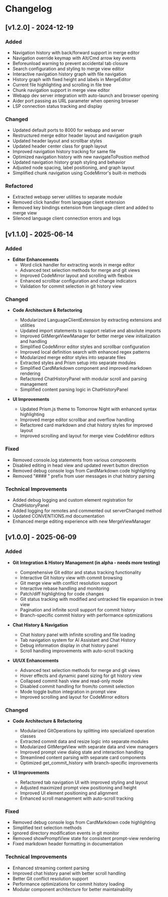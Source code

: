 # Changelog

## [v1.2.0] - 2024-12-19

### Added
- Navigation history with back/forward support in merge editor
- Navigation override keymap with Alt/Cmd arrow key events
- Beforeunload warning to prevent accidental tab closure
- Search configuration and styling to merge view editor
- Interactive navigation history graph with file navigation
- History graph with fixed height and labels in MergeEditor
- Current file highlighting and scrolling in file tree
- Chunk navigation support in merge view editor
- Webapp dev server integration with auto-launch and browser opening
- Aider port passing as URL parameter when opening browser
- LSP connection status tracking and display

### Changed
- Updated default ports to 8000 for webapp and server
- Restructured merge editor header layout and navigation graph
- Updated header layout and scrollbar styles
- Updated header center class for graph layout
- Improved navigation history tracking for same file
- Optimized navigation history with new navigateToPosition method
- Updated navigation history graph styling and behavior
- Adjusted node spacing, label positioning, and graph layout
- Simplified chunk navigation using CodeMirror's built-in methods

### Refactored
- Extracted webapp server utilities to separate module
- Removed click handler from language client extension
- Removed key bindings extension from language client and added to merge view
- Silenced language client connection errors and logs

## [v1.1.0] - 2025-06-14

### Added

- **Editor Enhancements**
  - Word click handler for extracting words in merge editor
  - Advanced text selection methods for merge and git views
  - Improved CodeMirror layout and scrolling with flexbox
  - Enhanced scrollbar configuration and change indicators
  - Validation for commit selection in git history view

### Changed
- **Code Architecture & Refactoring**
  - Modularized LanguageClientExtension by extracting extensions and utilities
  - Updated import statements to support relative and absolute imports
  - Improved GitMergeViewManager for better merge view initialization and handling
  - Simplified CodeMirror editor styles and scrollbar configuration
  - Improved local definition search with enhanced regex patterns
  - Modularized merge editor styles into separate files
  - Extracted styles and Prism setup into separate modules
  - Simplified CardMarkdown component and improved markdown rendering
  - Refactored ChatHistoryPanel with modular scroll and parsing management
  - Simplified content parsing logic in ChatHistoryPanel

- **UI Improvements**
  - Updated Prism.js theme to Tomorrow Night with enhanced syntax highlighting
  - Improved merge editor scrollbar and overflow handling
  - Refactored card markdown and chat history styles for improved layout
  - Improved scrolling and layout for merge view CodeMirror editors

### Fixed
- Removed console.log statements from various components
- Disabled editing in head view and updated revert button direction
- Removed debug console logs from CardMarkdown code highlighting
- Removed "#### " prefix from user messages in chat history parsing

### Technical Improvements
- Added debug logging and custom element registration for ChatHistoryPanel
- Added logging for remotes and commented out serverChanged method
- Updated CONVENTIONS.md documentation
- Enhanced merge editing experience with new MergeViewManager

## [v1.0.0] - 2025-06-09

### Added
- **Git Integration & History Management (in alpha - needs more testing)**
  - Comprehensive Git editor and status tracking functionality
  - Interactive Git history view with commit browsing
  - Git merge view with conflict resolution support
  - Interactive rebase handling and monitoring
  - Patch/diff highlighting for code changes
  - Git status tracking with modified and untracked file expansion in tree view
  - Pagination and infinite scroll support for commit history
  - Branch-specific commit history with performance optimizations

- **Chat History & Navigation**
  - Chat history panel with infinite scrolling and file loading
  - Tab navigation system for AI Assistant and Chat History
  - Debug information display in chat history panel
  - Scroll handling improvements with auto-scroll tracking

- **UI/UX Enhancements**
  - Advanced text selection methods for merge and git views
  - Hover effects and dynamic panel sizing for git history view
  - Collapsed commit hash view and read-only mode
  - Disabled commit handling for from/to commit selection
  - Mode toggle button integration in prompt view
  - Improved scrolling and layout for CodeMirror editors

### Changed
- **Code Architecture & Refactoring**
  - Modularized GitOperations by splitting into specialized operation classes
  - Extracted commit data and resize logic into separate modules
  - Modularized GitMergeView with separate data and view managers
  - Improved prompt view dialog state and interaction handling
  - Streamlined content parsing with separate card components
  - Optimized get_commit_history with branch-specific improvements

- **UI Improvements**
  - Refactored tab navigation UI with improved styling and layout
  - Adjusted maximized prompt view positioning and height
  - Improved UI element positioning and alignment
  - Enhanced scroll management with auto-scroll tracking

### Fixed
- Removed debug console logs from CardMarkdown code highlighting
- Simplified text selection methods
- Ignored directory modification events in git monitor
- Removed showPromptView state for consistent prompt-view rendering
- Fixed markdown header formatting in documentation

### Technical Improvements
- Enhanced streaming content parsing
- Improved chat history panel with better scroll handling
- Better Git conflict resolution support
- Performance optimizations for commit history loading
- Modular component architecture for better maintainability
